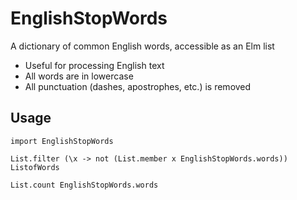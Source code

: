 # EnglishStopWords
A dictionary of common English words, accessible as an Elm list

* Useful for processing English text
* All words are in lowercase
* All punctuation (dashes, apostrophes, etc.) is removed

## Usage

`import EnglishStopWords`

`List.filter (\x -> not (List.member x EnglishStopWords.words)) ListofWords`

`List.count EnglishStopWords.words`
